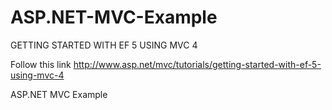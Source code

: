 ASP.NET-MVC-Example
===================

GETTING STARTED WITH EF 5 USING MVC 4

Follow this link http://www.asp.net/mvc/tutorials/getting-started-with-ef-5-using-mvc-4

ASP.NET MVC Example
